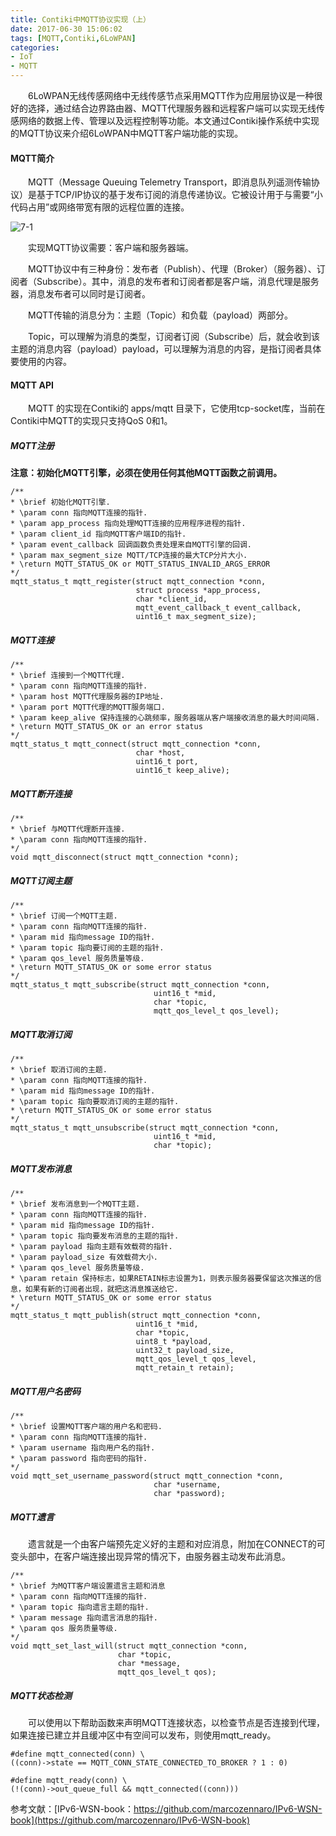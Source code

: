 ```yaml
---
title: Contiki中MQTT协议实现（上）
date: 2017-06-30 15:06:02
tags: [MQTT,Contiki,6LoWPAN]
categories: 
- IoT
- MQTT
---
```


　　6LoWPAN无线传感网络中无线传感节点采用MQTT作为应用层协议是一种很好的选择，通过结合边界路由器、MQTT代理服务器和远程客户端可以实现无线传感网络的数据上传、管理以及远程控制等功能。本文通过Contiki操作系统中实现的MQTT协议来介绍6LoWPAN中MQTT客户端功能的实现。

<!--more-->

#### MQTT简介

　　MQTT（Message Queuing Telemetry Transport，即消息队列遥测传输协议）是基于TCP/IP协议的基于发布订阅的消息传递协议。它被设计用于与需要“小代码占用”或网络带宽有限的远程位置的连接。

![7-1](http://ohe7ixo05.bkt.clouddn.com/2017/3/7-1.png)

　　实现MQTT协议需要：客户端和服务器端。

　　MQTT协议中有三种身份：发布者（Publish）、代理（Broker）（服务器）、订阅者（Subscribe）。其中，消息的发布者和订阅者都是客户端，消息代理是服务器，消息发布者可以同时是订阅者。

　　MQTT传输的消息分为：主题（Topic）和负载（payload）两部分。

　　Topic，可以理解为消息的类型，订阅者订阅（Subscribe）后，就会收到该主题的消息内容（payload）payload，可以理解为消息的内容，是指订阅者具体要使用的内容。
　　
#### MQTT API

　　MQTT 的实现在Contiki的 apps/mqtt 目录下，它使用tcp-socket库，当前在Contiki中MQTT的实现只支持QoS 0和1。

##### MQTT注册

**注意：初始化MQTT引擎，必须在使用任何其他MQTT函数之前调用。**

```
/**
* \brief 初始化MQTT引擎.
* \param conn 指向MQTT连接的指针.
* \param app_process 指向处理MQTT连接的应用程序进程的指针.
* \param client_id 指向MQTT客户端ID的指针.
* \param event_callback 回调函数负责处理来自MQTT引擎的回调.
* \param max_segment_size MQTT/TCP连接的最大TCP分片大小.
* \return MQTT_STATUS_OK or MQTT_STATUS_INVALID_ARGS_ERROR
*/
mqtt_status_t mqtt_register(struct mqtt_connection *conn,
                            struct process *app_process,
                            char *client_id,
                            mqtt_event_callback_t event_callback,
                            uint16_t max_segment_size);
```

##### MQTT连接

```
/**
* \brief 连接到一个MQTT代理.
* \param conn 指向MQTT连接的指针.
* \param host MQTT代理服务器的IP地址.
* \param port MQTT代理的MQTT服务端口.
* \param keep_alive 保持连接的心跳频率，服务器端从客户端接收消息的最大时间间隔.
* \return MQTT_STATUS_OK or an error status
*/
mqtt_status_t mqtt_connect(struct mqtt_connection *conn,
                            char *host,
                            uint16_t port,
                            uint16_t keep_alive);
```

##### MQTT断开连接

```
/**
* \brief 与MQTT代理断开连接.
* \param conn 指向MQTT连接的指针.
*/
void mqtt_disconnect(struct mqtt_connection *conn);
```

##### MQTT订阅主题

```
/**
* \brief 订阅一个MQTT主题.
* \param conn 指向MQTT连接的指针.
* \param mid 指向message ID的指针.
* \param topic 指向要订阅的主题的指针.
* \param qos_level 服务质量等级.
* \return MQTT_STATUS_OK or some error status
*/
mqtt_status_t mqtt_subscribe(struct mqtt_connection *conn,
                                uint16_t *mid,
                                char *topic,
                                mqtt_qos_level_t qos_level);

```

##### MQTT取消订阅

```
/**
* \brief 取消订阅的主题.
* \param conn 指向MQTT连接的指针.
* \param mid 指向message ID的指针.
* \param topic 指向要取消订阅的主题的指针.
* \return MQTT_STATUS_OK or some error status
*/
mqtt_status_t mqtt_unsubscribe(struct mqtt_connection *conn,
                                uint16_t *mid,
                                char *topic);
```


##### MQTT发布消息

```
/**
* \brief 发布消息到一个MQTT主题.
* \param conn 指向MQTT连接的指针.
* \param mid 指向message ID的指针.
* \param topic 指向要发布消息的主题的指针.
* \param payload 指向主题有效载荷的指针.
* \param payload_size 有效载荷大小.
* \param qos_level 服务质量等级.
* \param retain 保持标志，如果RETAIN标志设置为1，则表示服务器要保留这次推送的信息，如果有新的订阅者出现，就把这消息推送给它.
* \return MQTT_STATUS_OK or some error status
*/
mqtt_status_t mqtt_publish(struct mqtt_connection *conn,
                            uint16_t *mid,
                            char *topic,
                            uint8_t *payload,
                            uint32_t payload_size,
                            mqtt_qos_level_t qos_level,
                            mqtt_retain_t retain);
```


##### MQTT用户名密码

```
/**
* \brief 设置MQTT客户端的用户名和密码.
* \param conn 指向MQTT连接的指针.
* \param username 指向用户名的指针.
* \param password 指向密码的指针.
*/
void mqtt_set_username_password(struct mqtt_connection *conn,
                                char *username,
                                char *password);
```


##### MQTT遗言

　　遗言就是一个由客户端预先定义好的主题和对应消息，附加在CONNECT的可变头部中，在客户端连接出现异常的情况下，由服务器主动发布此消息。

```
/**
* \brief 为MQTT客户端设置遗言主题和消息
* \param conn 指向MQTT连接的指针.
* \param topic 指向遗言主题的指针.
* \param message 指向遗言消息的指针.
* \param qos 服务质量等级.
*/
void mqtt_set_last_will(struct mqtt_connection *conn,
                        char *topic,
                        char *message,
                        mqtt_qos_level_t qos);
```

##### MQTT状态检测 

　　可以使用以下帮助函数来声明MQTT连接状态，以检查节点是否连接到代理，如果连接已建立并且缓冲区中有空间可以发布，则使用mqtt_ready。

```
#define mqtt_connected(conn) \
((conn)->state == MQTT_CONN_STATE_CONNECTED_TO_BROKER ? 1 : 0)

#define mqtt_ready(conn) \
(!(conn)->out_queue_full && mqtt_connected((conn)))
```

参考文献：[IPv6-WSN-book：https://github.com/marcozennaro/IPv6-WSN-book](https://github.com/marcozennaro/IPv6-WSN-book)